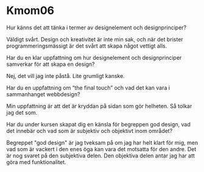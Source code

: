 Kmom06
===============================


Hur känns det att tänka i termer av designelement och designprinciper?

Väldigt svårt. Design och kreativitet är inte min sak, och när det brister programmeringsmässigt är det svårt att skapa något vettigt alls.

Har du en klar uppfattning om hur designelement och designprinciper samverkar för att skapa en design?

Nej, det vill jag inte påstå. Lite grumligt kanske.

Har du en uppfattning om “the final touch” och vad det kan vara i sammanhanget webbdesign?

Min uppfattning är att det är kryddan på sidan som gör helheten. Så tolkar jag det som.

Har du under kursen skapat dig en känsla för begreppen god design, vad det innebär och vad som är subjektiv och objektivt inom området?

Begreppet "god design" är jag tveksam på om jag har helt klart för mig, men vad som är vackert i den enes öga kan vara det motsatta för den andre. Det är nog svaret på den subjektiva delen. Den objektiva delen antar jag har att göra med funktionalitet.
